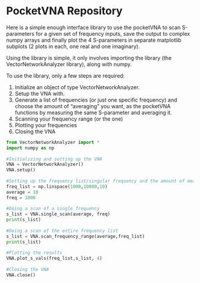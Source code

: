 # PocketVNA Repository

Here is a simple enough interface library to use the pocketVNA to scan S-parameters for a given set of frequency inputs, save the output to complex numpy arrays and finally plot the 4 S-parameters in separate matplotlib subplots (2 plots in each, one real and one imaginary).

Using the library is simple, it only involves importing the library (the VectorNetworkAnalyzer library), along with numpy.

To use the library, only a few steps are required:

1. Initialize an object of type VectorNetworkAnalyzer.
2. Setup the VNA with.
3. Generate a list of frequencies (or just one specific frequency) and choose the amount of “averaging” you want, as the pocketVNA functions by measuring the same S-parameter and averaging it.
4. Scanning your frequency range (or the one)
5. Plotting your frequencies
6. Closing the VNA

``` python
from VectorNetworkAnalyzer import *
import numpy as np
 
#Initializing and setting up the VNA
VNA = VectorNetworkAnalyzer()
VNA.setup()
 
#Setting up the frequency list/singular frequency and the amount of measurements (average)
freq_list = np.linspace(1000,10000,10)
average = 10
freq = 1000
 
#Doing a scan of a single frequency
s_list = VNA.single_scan(average, freq)
print(s_list)
 
#Doing a scan of the entire frequency list
s_list = VNA.scan_frequency_range(average,freq_list)
print(s_list)
 
#Plotting the results
VNA.plot_s_vals(freq_list,s_list, 4)
 
#Closing the VNA
VNA.close()

```
